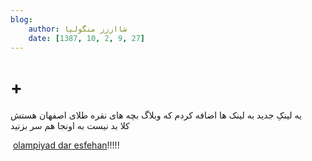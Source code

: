 ```yaml
---
blog:
    author: شااززز منگولیا
    date: [1387, 10, 2, 9, 27]
---
```

# +

<div class="cnt">
یه لینکِ جدید به لینک ها اضافه کردم که وبلاگ بچه هاى نقره طلاى اصفهان هستش<br/>کلا بد نیست به اونجا هم سر بزنید<p> <a href="http://ejoi.blogfa.com/" target="_blank">olampiyad dar esfehan</a>!!!!!</p>
</div>

